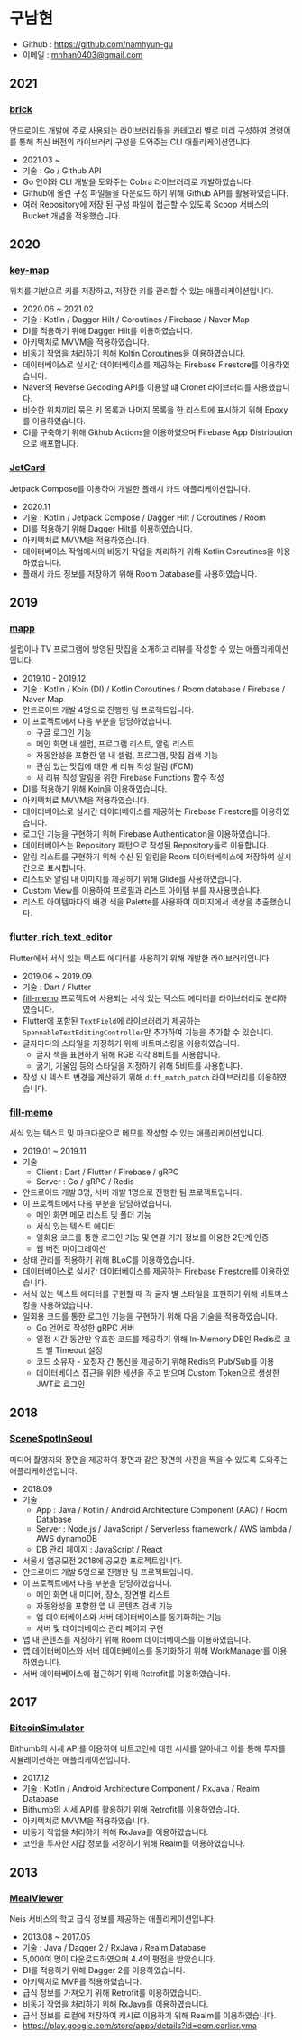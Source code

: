 # 구남현

- Github : https://github.com/namhyun-gu
- 이메일 : mnhan0403@gmail.com

## 2021

### [brick](https://github.com/namhyun-gu/brick)

안드로이드 개발에 주로 사용되는 라이브러리들을 카테고리 별로 미리 구성하여 명령어를 통해 최신 버전의 라이브러리 구성을 도와주는 CLI 애플리케이션입니다.

- 2021.03 ~
- 기술 : Go / Github API
- Go 언어와 CLI 개발을 도와주는 Cobra 라이브러리로 개발하였습니다.
- Github에 올린 구성 파일들을 다운로드 하기 위해 Github API를 활용하였습니다.
- 여러 Repository에 저장 된 구성 파일에 접근할 수 있도록 Scoop 서비스의 Bucket 개념을 적용했습니다.

## 2020

### [key-map](https://github.com/namhyun-gu/key-map)

위치를 기반으로 키를 저장하고, 저장한 키를 관리할 수 있는 애플리케이션입니다.

- 2020.06 ~ 2021.02
- 기술 : Kotlin / Dagger Hilt / Coroutines / Firebase / Naver Map
- DI를 적용하기 위해 Dagger Hilt를 이용하였습니다.
- 아키텍처로 MVVM을 적용하였습니다.
- 비동기 작업을 처리하기 위해 Koltin Coroutines을 이용하였습니다.
- 데이터베이스로 실시간 데이터베이스를 제공하는 Firebase Firestore를 이용하였습니다.
- Naver의 Reverse Gecoding API를 이용할 떄 Cronet 라이브러리를 사용했습니다.
- 비슷한 위치끼리 묶은 키 목록과 나머지 목록을 한 리스트에 표시하기 위해 Epoxy를 이용하였습니다.
- CI를 구축하기 위해 Github Actions을 이용하였으며 Firebase App Distribution으로 배포합니다.

### [JetCard](https://github.com/namhyun-gu/JetCard)

Jetpack Compose를 이용하여 개발한 플래시 카드 애플리케이션입니다.

- 2020.11
- 기술 : Kotlin / Jetpack Compose / Dagger Hilt / Coroutines / Room
- DI를 적용하기 위해 Dagger Hilt를 이용하였습니다.
- 아키텍처로 MVVM을 적용하였습니다.
- 데이터베이스 작업에서의 비동기 작업을 처리하기 위해 Kotlin Coroutines을 이용하였습니다.
- 플래시 카드 정보를 저장하기 위해 Room Database를 사용하였습니다.

## 2019

### [mapp](https://github.com/team-mapp/mapp)

셀럽이나 TV 프로그램에 방영된 맛집을 소개하고 리뷰를 작성할 수 있는 애플리케이션입니다.

- 2019.10 - 2019.12
- 기술 : Kotlin / Koin (DI) / Kotlin Coroutines / Room database / Firebase / Naver Map
- 안드로이드 개발 4명으로 진행한 팀 프로젝트입니다.
- 이 프로젝트에서 다음 부분을 담당하였습니다.
  - 구글 로그인 기능
  - 메인 화면 내 셀럽, 프로그램 리스트, 알림 리스트
  - 자동완성을 포함한 앱 내 셀럽, 프로그램, 맛집 검색 기능
  - 관심 있는 맛집에 대한 새 리뷰 작성 알림 (FCM)
  - 새 리뷰 작성 알림을 위한 Firebase Functions 함수 작성
- DI를 적용하기 위해 Koin을 이용하였습니다.
- 아키텍처로 MVVM을 적용하였습니다.
- 데이터베이스로 실시간 데이터베이스를 제공하는 Firebase Firestore를 이용하였습니다.
- 로그인 기능을 구현하기 위해 Firebase Authentication을 이용하였습니다.
- 데이터베이스는 Repository 패턴으로 작성된 Repository들로 이용합니다.
- 알림 리스트를 구현하기 위해 수신 된 알림을 Room 데이터베이스에 저장하여 실시간으로 표시합니다.
- 리스트와 알림 내 이미지를 제공하기 위해 Glide를 사용하였습니다.
- Custom View를 이용하여 프로필과 리스트 아이템 뷰를 재사용했습니다.
- 리스트 아이템마다의 배경 색을 Palette를 사용하여 이미지에서 색상을 추출했습니다.

### [flutter_rich_text_editor](https://github.com/namhyun-gu/flutter_rich_text_editor)

Flutter에서 서식 있는 텍스트 에디터를 사용하기 위해 개발한 라이브러리입니다.

- 2019.06 ~ 2019.09
- 기술 : Dart / Flutter
- [fill-memo](#fill-memo) 프로젝트에 사용되는 서식 있는 텍스트 에디터를 라이브러리로 분리하였습니다.
- Flutter에 포함된 `TextField`에 라이브러리가 제공하는 `SpannableTextEditingController`만 추가하여 기능을 추가할 수 있습니다.
- 글자마다의 스타일을 지정하기 위해 비트마스킹을 이용하였습니다.
  - 글자 색을 표현하기 위해 RGB 각각 8비트를 사용합니다.
  - 굵기, 기울임 등의 스타일을 지정하기 위해 5비트를 사용합니다.
- 작성 시 텍스트 변경을 계산하기 위해 `diff_match_patch` 라이브러리를 이용하였습니다.

### [fill-memo](https://github.com/smu-gp/fill-memo)

서식 있는 텍스트 및 마크다운으로 메모를 작성할 수 있는 애플리케이션입니다.

- 2019.01 ~ 2019.11
- 기술
  - Client : Dart / Flutter / Firebase / gRPC
  - Server : Go / gRPC / Redis
- 안드로이드 개발 3명, 서버 개발 1명으로 진행한 팀 프로젝트입니다.
- 이 프로젝트에서 다음 부분을 담당하였습니다.
  - 메인 화면 메모 리스트 및 폴더 기능
  - 서식 있는 텍스트 에디터
  - 일회용 코드를 통한 로그인 기능 및 연결 기기 정보를 이용한 2단계 인증
  - 웹 버전 마이그레이션
- 상태 관리를 적용하기 위해 BLoC를 이용하였습니다.
- 데이터베이스로 실시간 데이터베이스를 제공하는 Firebase Firestore를 이용하였습니다.
- 서식 있는 텍스트 에디터를 구현할 때 각 글자 별 스타일을 표현하기 위해 비트마스킹을 사용하였습니다.
- 일회용 코드를 통한 로그인 기능을 구현하기 위해 다음 기술을 적용하였습니다.
  - Go 언어로 작성한 gRPC 서버
  - 일정 시간 동안만 유효한 코드를 제공하기 위해 In-Memory DB인 Redis로 코드 별 Timeout 설정
  - 코드 소유자 - 요청자 간 통신을 제공하기 위해 Redis의 Pub/Sub를 이용
  - 데이터베이스 접근을 위한 세션을 주고 받으며 Custom Token으로 생성한 JWT로 로그인
## 2018

### [SceneSpotInSeoul](https://github.com/three-s/SceneSpotInSeoul)

미디어 촬영지와 장면을 제공하여 장면과 같은 장면의 사진을 찍을 수 있도록 도와주는 애플리케이션입니다.

- 2018.09
- 기술
  - App : Java / Kotlin / Android Architecture Component (AAC) / Room Database
  - Server : Node.js / JavaScript / Serverless framework / AWS lambda / AWS dynamoDB
  - DB 관리 페이지 : JavaScript / React
- 서울시 앱공모전 2018에 공모한 프로젝트입니다.
- 안드로이드 개발 5명으로 진행한 팀 프로젝트입니다.
- 이 프로젝트에서 다음 부분을 담당하였습니다.
  - 메인 화면 내 미디어, 장소, 장면별 리스트
  - 자동완성을 포함한 앱 내 콘텐츠 검색 기능
  - 앱 데이터베이스와 서버 데이터베이스를 동기화하는 기능
  - 서버 및 데이터베이스 관리 페이지 구현
- 앱 내 콘텐츠를 저장하기 위해 Room 데이터베이스를 이용하였습니다.
- 앱 데이터베이스와 서버 데이터베이스를 동기화하기 위해 WorkManager를 이용하였습니다.
- 서버 데이터베이스에 접근하기 위해 Retrofit를 이용하였습니다.

## 2017

### [BitcoinSimulator](https://github.com/namhyun-gu/BitcoinSimulator)

Bithumb의 시세 API를 이용하여 비트코인에 대한 시세를 알아내고 이를 통해 투자를 시뮬레이션하는 애플리케이션입니다.

- 2017.12
- 기술 : Kotlin / Android Architecture Component / RxJava / Realm Database
- Bithumb의 시세 API를 활용하기 위해 Retrofit를 이용하였습니다.
- 아키텍처로 MVVM을 적용하였습니다.
- 비동기 작업을 처리하기 위해 RxJava를 이용하였습니다.
- 코인을 투자한 지갑 정보를 저장하기 위해 Realm를 이용하였습니다.

## 2013

### [MealViewer](https://github.com/namhyun-gu/MealViewer)

Neis 서비스의 학교 급식 정보를 제공하는 애플리케이션입니다.

- 2013.08 ~ 2017.05
- 기술 : Java / Dagger 2 / RxJava / Realm Database
- 5,000여 명이 다운로드하였으며 4.4의 평점을 받았습니다.
- DI를 적용하기 위해 Dagger 2를 이용하였습니다.
- 아키텍처로 MVP를 적용하였습니다.
- 급식 정보를 가져오기 위해 Retrofit를 이용하였습니다.
- 비동기 작업을 처리하기 위해 RxJava를 이용하였습니다.
- 급식 정보를 로컬에 저장하여 캐시로 이용하기 위해 Realm를 이용하였습니다.
- https://play.google.com/store/apps/details?id=com.earlier.yma